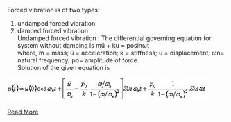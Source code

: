 Forced vibration is of two types: <br>
1. undamped forced vibration<br>
2. damped forced vibration <br>
Undamped forced vibration : The differential governing equation for system without damping is mü + ku = posinωt<br>
where, m = mass; ü = acceleration; k = stiffness; u = displacement; ωn= natural frequency; po= amplitude of force.<br>
Solution of the given equation is <br>


<img src="images/Expr3.png"> 

[Read More](docs/3.Theory.pdf)

